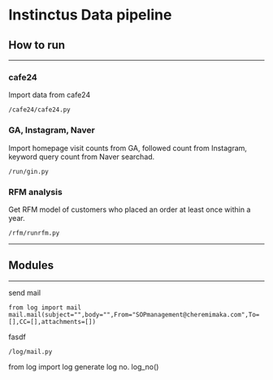 # Instinctus Data pipeline

## How to run
***

### cafe24
Import data from cafe24

    /cafe24/cafe24.py

### GA, Instagram, Naver
Import homepage visit counts from GA, followed count from Instagram, keyword query count from Naver searchad.

    /run/gin.py
    
### RFM analysis
Get RFM model of customers who placed an order at least once within a year.

    /rfm/runrfm.py
***

## Modules
***
send mail

    from log import mail
    mail.mail(subject="",body="",From="SOPmanagement@cheremimaka.com",To=[],CC=[],attachments=[])
fasdf

    /log/mail.py






from log import log
generate log no.
log_no()
